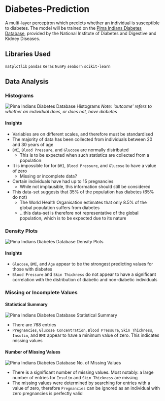 # Diabetes-Prediction
A multi-layer perceptron which predicts whether an individual is susceptible to diabetes. The model will be trained on the [Pima Indians Diabetes Database](https://www.kaggle.com/uciml/pima-indians-diabetes-database), provided by the National Institute of Diabetes and Digestive and Kidney Diseases.

## Libraries Used
```matplotlib```
```pandas```
```Keras```
```NumPy```
```seaborn```
```scikit-learn```

## Data Analysis
### Histograms
![Pima Indians Diabetes Database Histograms](https://i.imgur.com/8EtFIWH.png)
*Note: 'outcome' refers to whether an individual does, or does not, have diabetes*

#### Insights
* Variables are on different scales, and therefore must be standardised
* The majority of data has been collected from individuals between 20 and 30 years of age
* ```BMI```, ```Blood Pressure```, and ```Glucose``` are normally distributed
  * This is to be expected when such statistics are collected from a population
* It is impossible for for ```BMI```, ```Blood Pressure```, and ```Glucose``` to have a value of zero
  * Missing or incomplete data?
* Certain individuals have had up to 15 pregnancies
  * While not implausible, this information should still be considered
* This data-set suggests that 35% of the population has diabetes (65% do not)
  * The World Health Organisation estimates that only 8.5% of the global population suffers from diabetes
  * ...this data-set is therefore not representative of the global population, which is to be expected due to its nature

### Density Plots
![Pima Indians Diabetes Database Density Plots](https://i.imgur.com/KxzKKTu.png)

#### Insights
* ```Glucose```, ```BMI```, and ```Age``` appear to be the strongest predicting values for those with diabetes
* ```Blood Pressure``` and ```Skin Thickness``` do not appear to have a significant correlation with the distribution of diabetic and non-diabetic individuals

### Missing or Incomplete Values
#### Statistical Summary
![Pima Indians Diabetes Database Statistical Summary](https://i.imgur.com/yZN89GB.png)
* There are 768 entries
* ```Pregnancies```, ```Glucose Concentration```, ```Blood Pressure```, ```Skin Thickness```, ```Insulin```, and ```BMI``` appear to have a minimum value of zero. This indicates missing values

#### Number of Missing Values
![Pima Indians Diabetes Database No. of Missing Values](https://i.imgur.com/Q7meZol.png)
* There is a significant number of missing values. Most notably: a large number of entries for ```Insulin``` and ```Skin Thickness``` are missing
* The missing values were determined by searching for entries with a value of zero, therefore ```Pregnancies``` can be ignored as an individual with zero pregnancies is perfectly valid
